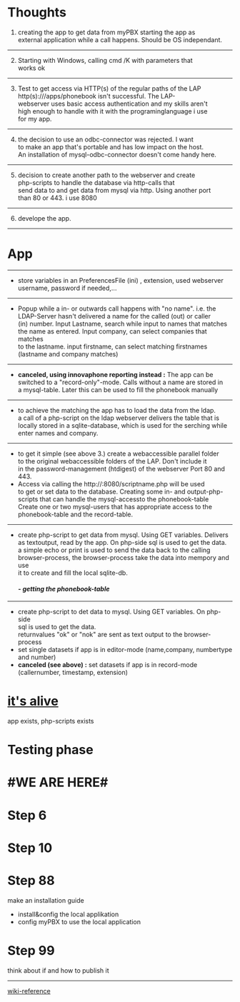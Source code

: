 # Thoughts

1. creating the app to get data from myPBX starting the app as  
  external application while a call happens. Should be OS independant.
___
2. Starting with Windows, calling cmd /K with parameters that  
  works ok  
___
3. Test to get access via HTTP(s) of the regular paths of the LAP  
  http(s)://<LAP IP>/apps/phonebook isn't successful. The LAP-  
  webserver uses basic access authentication and my skills aren't  
  high enough to handle with it with the programinglanguage i use  
  for my app.
___
4.  the decision to use an odbc-connector was rejected. I want  
  to make an app that's portable and has low impact on the host.  
  An installation of mysql-odbc-connector doesn't come handy here.
___
5. decision to create another path to the webserver and create  
  php-scripts to handle the database via http-calls that  
  send data to and get data from mysql via http. Using another port  
  than 80 or 443. i use 8080
___
6. develope the app.
	
___
# App
___
- store variables in an PreferencesFile (ini) , extension, used webserver  
  username, password if needed,...

___
- Popup while a in- or outwards call happens with "no name". i.e. the  
  LDAP-Server hasn't delivered a name for the called (out) or caller  
  (in) number. Input Lastname, search while input to names that matches  
  the name as entered. Input company, can select companies that matches  
  to the lastname. input firstname, can select matching firstnames  
  (lastname and company matches)
___
- **canceled, using innovaphone reporting instead :** The app can be  
  switched to a "record-only"-mode. Calls without a name are stored in  
  a mysql-table. Later this can be used to fill the phonebook manually
___
- to achieve the matching the app has to load the data from the ldap.  
  a call of a php-script on the ldap webserver delivers the table that is  
  locally stored in a sqlite-database, which is used for the serching while  
  enter names and company.
___
- to get it simple (see above 3.) create a webaccessible parallel folder  
  to the original webaccessible folders of the LAP. Don't include it  
  in the password-management (htdigest) of the webserver Port 80 and 443.  
- Access via calling the http://<LAPIP>:8080/scriptname.php will be used  
  to get or set data to the database. Creating some in- and output-php-  
  scripts that can handle the mysql-accessto the phonebook-table  
  Create one or two mysql-users that has appropriate access to the  
  phonebook-table and the record-table.
___

- create php-script to get data from mysql. Using GET variables. Delivers as
  textoutput, read by the app. On php-side sql is used to get the data.  
  a simple echo or print is used to send the data back to the calling  
  browser-process, the browser-process take the data into mempory and use  
  it to create and fill the local sqlite-db.  
  ####  - *getting the phonebook-table*
___
- create php-script to det data to mysql. Using GET variables. On php-side  
  sql is used to get the data.  
  returnvalues "ok" or "nok" are sent as text output to the browser-process
- set single datasets if app is in editor-mode (name,company, numbertype and number)
- __canceled (see above) :__ set datasets if app is in record-mode (callernumber, timestamp, extension)
  

# [it's alive](https://youtu.be/xos2MnVxe-c?t=4)

app exists, php-scripts exists

# Testing phase

# #WE ARE HERE#
# Step 6
# Step 10
# Step 88 

make an installation guide

- install&config the local applikation
- config myPBX to use the local application

# Step 99 

think about if and how to publish it

----
[wiki-reference](http://wiki.innovaphone.com/index.php?title=Reference11r1:Concept_myPBX#Starting_an_external_application_for_a_call)

